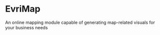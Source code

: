 # EvriMap

An online mapping module capable of generating map-related visuals for your business needs
